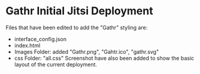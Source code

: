 # Gathr Initial Jitsi Deployment

Files that have been edited to add the "Gathr" styling are:
* interface_config.json
* index.html
* Images Folder: added "Gathr.png", "Gahtr.ico", "gathr.svg"
* css Folder: "all.css"
Screenshot have also been added to show the basic layout of the current deployment.

